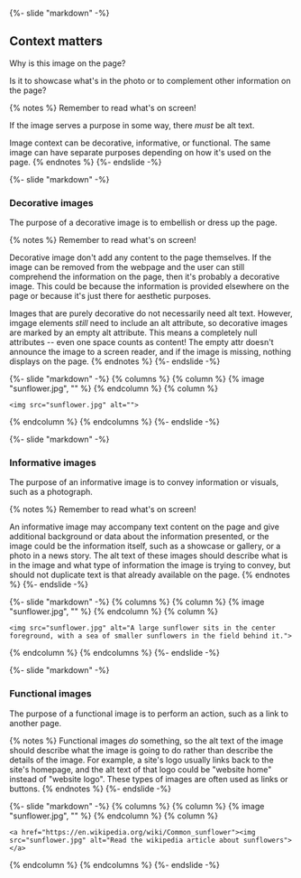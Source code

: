 {%- slide "markdown" -%}
## Context matters

Why is this image on the page?

Is it to showcase what's in the photo or to complement other information on the page?

{% notes %}
Remember to read what's on screen!

If the image serves a purpose in some way, there _must_ be alt text.

Image context can be decorative, informative, or functional. The same image can have separate purposes depending on how it's used on the page.
{% endnotes %}
{%- endslide -%}



{%- slide "markdown" -%}
### Decorative images

The purpose of a decorative image is to embellish or dress up the page.

{% notes %}
Remember to read what's on screen!

Decorative image don't add any content to the page themselves. If the image can be removed from the webpage and the user can still comprehend the information on the page, then it's probably a decorative image. This could be because the information is provided elsewhere on the page or because it's just there for aesthetic purposes.

Images that are purely decorative do not necessarily need alt text. However, imgage elements _still_ need to include an alt attribute, so decorative images are marked by an empty alt attribute. This means a completely null attributes -- even one space counts as content! The empty attr doesn't announce the image to a screen reader, and if the image is missing, nothing displays on the page.
{% endnotes %}
{%- endslide -%}

{%- slide "markdown" -%}
{% columns %}
{% column %}
{% image "sunflower.jpg", "" %}
{% endcolumn %}
{% column %}

`<img src="sunflower.jpg" alt="">`

{% endcolumn %}
{% endcolumns %}
{%- endslide -%}



{%- slide "markdown" -%}
### Informative images

The purpose of an informative image is to convey information or visuals, such as a photograph.

{% notes %}
Remember to read what's on screen!

An informative image may accompany text content on the page and give additional background or data about the information presented, or the image could be the information itself, such as a showcase or gallery, or a photo in a news story. The alt text of these images should describe what is in the image and what type of information the image is trying to convey, but should not duplicate text is that already available on the page.
{% endnotes %}
{%- endslide -%}

{%- slide "markdown" -%}
{% columns %}
{% column %}
{% image "sunflower.jpg", "" %}
{% endcolumn %}
{% column %}

`<img src="sunflower.jpg" alt="A large sunflower sits in the center foreground, with a sea of smaller sunflowers in the field behind it.">`

{% endcolumn %}
{% endcolumns %}
{%- endslide -%}



{%- slide "markdown" -%}
### Functional images

The purpose of a functional image is to perform an action, such as a link to another page.

{% notes %}
Functional images _do_ something, so the alt text of the image should describe what the image is going to do rather than describe the details of the image. For example, a site's logo usually links back to the site's homepage, and the alt text of that logo could be "website home" instead of "website logo". These types of images are often used as links or buttons.
{% endnotes %}
{%- endslide -%}

{%- slide "markdown" -%}
{% columns %}
{% column %}
{% image "sunflower.jpg", "" %}
{% endcolumn %}
{% column %}

`<a href="https://en.wikipedia.org/wiki/Common_sunflower"><img src="sunflower.jpg" alt="Read the wikipedia article about sunflowers"></a>`

{% endcolumn %}
{% endcolumns %}
{%- endslide -%}
